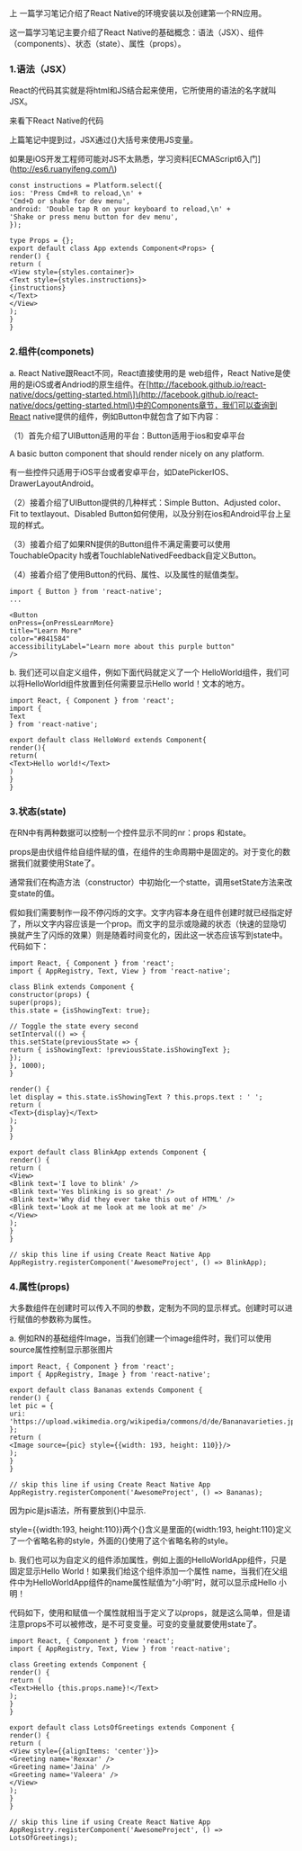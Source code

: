 上
一篇学习笔记介绍了React Native的环境安装以及创建第一个RN应用。

这一篇学习笔记主要介绍了React Native的基础概念：语法（JSX）、组件（components）、状态（state）、属性（props）。

### 1.语法（JSX）

React的代码其实就是将html和JS结合起来使用，它所使用的语法的名字就叫JSX。

来看下React Native的代码

上篇笔记中提到过，JSX通过{}大括号来使用JS变量。

如果是iOS开发工程师可能对JS不太熟悉，学习资料\[ECMAScript6入门\]\(http://es6.ruanyifeng.com/\)

```
const instructions = Platform.select({
ios: 'Press Cmd+R to reload,\n' +
'Cmd+D or shake for dev menu',
android: 'Double tap R on your keyboard to reload,\n' +
'Shake or press menu button for dev menu',
});

type Props = {};
export default class App extends Component<Props> {
render() {
return (
<View style={styles.container}>
<Text style={styles.instructions}>
{instructions}
</Text>
</View>
);
}
}
```

###  2.组件\(componets\)

a. React Native跟React不同，React直接使用的是 web组件，React Native是使用的是iOS或者Andriod的原生组件。在\[http://facebook.github.io/react-native/docs/getting-started.html\]\(http://facebook.github.io/react-native/docs/getting-started.html\)中的Components章节，我们可以查询到React native提供的组件，例如Button中就包含了如下内容：

（1）首先介绍了UIButton适用的平台：Button适用于ios和安卓平台

A basic button component that should render nicely on any platform. 

有一些控件只适用于iOS平台或者安卓平台，如DatePickerIOS、DrawerLayoutAndroid。

（2）接着介绍了UIButton提供的几种样式：Simple Button、Adjusted color、Fit to textlayout、Disabled Button如何使用，以及分别在ios和Android平台上呈现的样式。

（3）接着介绍了如果RN提供的Button组件不满足需要可以使用TouchableOpacity h或者TouchlableNativedFeedback自定义Button。

（4）接着介绍了使用Button的代码、属性、以及属性的赋值类型。

```
import { Button } from 'react-native';
...

<Button
onPress={onPressLearnMore}
title="Learn More"
color="#841584"
accessibilityLabel="Learn more about this purple button"
/>
```

b. 我们还可以自定义组件，例如下面代码就定义了一个 HelloWorld组件，我们可以将HelloWorld组件放置到任何需要显示Hello world！文本的地方。

```
import React, { Component } from 'react';
import {
Text
} from 'react-native';

export default class HelloWord extends Component{
render(){
return(
<Text>Hello world!</Text>
)
}
}
```

### 3.状态\(state\)

在RN中有两种数据可以控制一个控件显示不同的nr：props 和state。

props是由伏组件给自组件赋的值，在组件的生命周期中是固定的。对于变化的数据我们就要使用State了。

通常我们在构造方法（constructor）中初始化一个statte，调用setState方法来改变state的值。

假如我们需要制作一段不停闪烁的文字。文字内容本身在组件创建时就已经指定好了，所以文字内容应该是一个prop。而文字的显示或隐藏的状态（快速的显隐切换就产生了闪烁的效果）则是随着时间变化的，因此这一状态应该写到state中。代码如下：

```
import React, { Component } from 'react';
import { AppRegistry, Text, View } from 'react-native';

class Blink extends Component {
constructor(props) {
super(props);
this.state = {isShowingText: true};

// Toggle the state every second
setInterval(() => {
this.setState(previousState => {
return { isShowingText: !previousState.isShowingText };
});
}, 1000);
}

render() {
let display = this.state.isShowingText ? this.props.text : ' ';
return (
<Text>{display}</Text>
);
}
}

export default class BlinkApp extends Component {
render() {
return (
<View>
<Blink text='I love to blink' />
<Blink text='Yes blinking is so great' />
<Blink text='Why did they ever take this out of HTML' />
<Blink text='Look at me look at me look at me' />
</View>
);
}
}

// skip this line if using Create React Native App
AppRegistry.registerComponent('AwesomeProject', () => BlinkApp);

```

### 4.属性\(props\)

大多数组件在创建时可以传入不同的参数，定制为不同的显示样式。创建时可以进行赋值的参数称为属性。

a. 例如RN的基础组件Image，当我们创建一个image组件时，我们可以使用source属性控制显示那张图片

```
import React, { Component } from 'react';
import { AppRegistry, Image } from 'react-native';

export default class Bananas extends Component {
render() {
let pic = {
uri: 'https://upload.wikimedia.org/wikipedia/commons/d/de/Bananavarieties.jpg'
};
return (
<Image source={pic} style={{width: 193, height: 110}}/>
);
}
}

// skip this line if using Create React Native App
AppRegistry.registerComponent('AwesomeProject', () => Bananas);
```

因为pic是js语法，所有要放到{}中显示.  

style={{width:193, height:110}}两个{}含义是里面的{width:193, height:110}定义了一个省略名称的style，外面的{}使用了这个省略名称的style。

b. 我们也可以为自定义的组件添加属性，例如上面的HelloWorldApp组件，只是固定显示Hello World！如果我们给这个组件添加一个属性 name，当我们在父组件中为HelloWorldApp组件的name属性赋值为“小明”时，就可以显示成Hello 小明！

代码如下，使用和赋值一个属性就相当于定义了以props，就是这么简单，但是请注意props不可以被修改，是不可变变量。可变的变量就要使用state了。

```
import React, { Component } from 'react';
import { AppRegistry, Text, View } from 'react-native';

class Greeting extends Component {
render() {
return (
<Text>Hello {this.props.name}!</Text>
);
}
}

export default class LotsOfGreetings extends Component {
render() {
return (
<View style={{alignItems: 'center'}}>
<Greeting name='Rexxar' />
<Greeting name='Jaina' />
<Greeting name='Valeera' />
</View>
);
}
}

// skip this line if using Create React Native App
AppRegistry.registerComponent('AwesomeProject', () => LotsOfGreetings);

```






